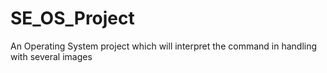 # SE_OS_Project
An Operating System project which will interpret the command in handling with several images
